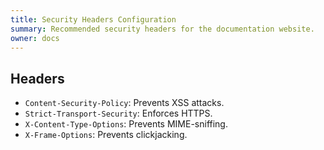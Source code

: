 ```yaml
---
title: Security Headers Configuration
summary: Recommended security headers for the documentation website.
owner: docs
---
```


## Headers

- `Content-Security-Policy`: Prevents XSS attacks.
- `Strict-Transport-Security`: Enforces HTTPS.
- `X-Content-Type-Options`: Prevents MIME-sniffing.
- `X-Frame-Options`: Prevents clickjacking.
